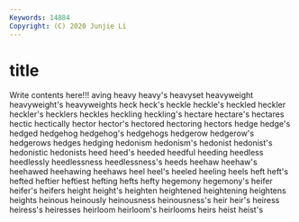 ```yaml
---
Keywords: 14884
Copyright: (C) 2020 Junjie Li
---
```


# title

Write contents here!!!
aving 
heavy 
heavy's 
heavyset 
heavyweight 
heavyweight's
heavyweights 
heck 
heck's 
heckle 
heckle's 
heckled 
heckler 
heckler's 
hecklers 
heckles
heckling 
heckling's 
hectare 
hectare's 
hectares 
hectic 
hectically 
hector 
hector's 
hectored
hectoring 
hectors 
hedge 
hedge's 
hedged 
hedgehog 
hedgehog's 
hedgehogs 
hedgerow 
hedgerow's
hedgerows 
hedges 
hedging 
hedonism 
hedonism's 
hedonist 
hedonist's 
hedonistic 
hedonists 
heed
heed's 
heeded 
heedful 
heeding 
heedless 
heedlessly 
heedlessness 
heedlessness's 
heeds 
heehaw
heehaw's 
heehawed 
heehawing 
heehaws 
heel 
heel's 
heeled 
heeling 
heels 
heft
heft's 
hefted 
heftier 
heftiest 
hefting 
hefts 
hefty 
hegemony 
hegemony's 
heifer
heifer's 
heifers 
height 
height's 
heighten 
heightened 
heightening 
heightens 
heights 
heinous
heinously 
heinousness 
heinousness's 
heir 
heir's 
heiress 
heiress's 
heiresses 
heirloom 
heirloom's
heirlooms 
heirs 
heist 
heist's 
